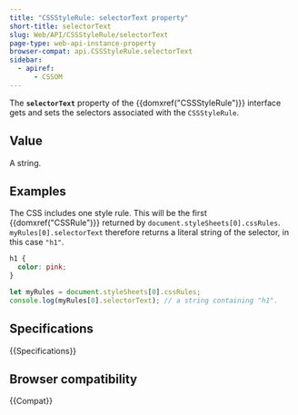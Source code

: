 ```yaml
---
title: "CSSStyleRule: selectorText property"
short-title: selectorText
slug: Web/API/CSSStyleRule/selectorText
page-type: web-api-instance-property
browser-compat: api.CSSStyleRule.selectorText
sidebar:
  - apiref:
      - CSSOM
---
```


The **`selectorText`** property of the {{domxref("CSSStyleRule")}} interface gets and sets the selectors associated with the `CSSStyleRule`.

## Value

A string.

## Examples

The CSS includes one style rule. This will be the first {{domxref("CSSRule")}} returned by `document.styleSheets[0].cssRules`. `myRules[0].selectorText` therefore returns a literal string of the selector, in this case `"h1"`.

```css
h1 {
  color: pink;
}
```

```js
let myRules = document.styleSheets[0].cssRules;
console.log(myRules[0].selectorText); // a string containing "h1".
```

## Specifications

{{Specifications}}

## Browser compatibility

{{Compat}}
